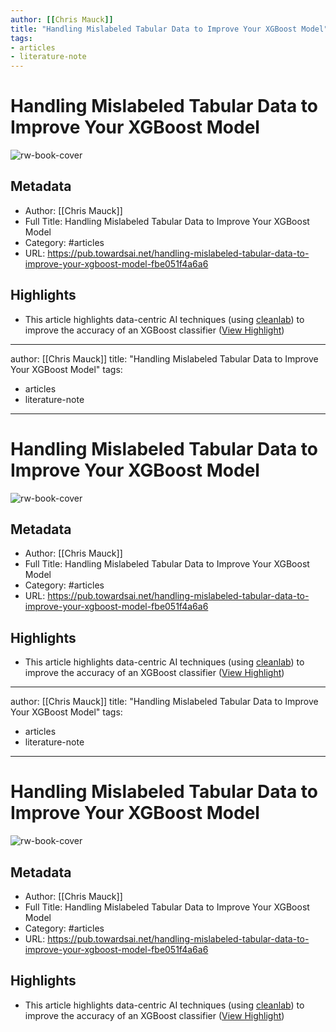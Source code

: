 ```yaml
---
author: [[Chris Mauck]]
title: "Handling Mislabeled Tabular Data to Improve Your XGBoost Model"
tags: 
- articles
- literature-note
---
```

# Handling Mislabeled Tabular Data to Improve Your XGBoost Model

![rw-book-cover](https://miro.medium.com/max/958/1*Cn1SgK6hlvOu8E-SbHqqjg.png)

## Metadata
- Author: [[Chris Mauck]]
- Full Title: Handling Mislabeled Tabular Data to Improve Your XGBoost Model
- Category: #articles
- URL: https://pub.towardsai.net/handling-mislabeled-tabular-data-to-improve-your-xgboost-model-fbe051f4a6a6

## Highlights
- This article highlights data-centric AI techniques (using [cleanlab](https://github.com/cleanlab/cleanlab)) to improve the accuracy of an XGBoost classifier ([View Highlight](https://read.readwise.io/read/01gqnkec6jd6mrvxxwb44cgtd9))
---
author: [[Chris Mauck]]
title: "Handling Mislabeled Tabular Data to Improve Your XGBoost Model"
tags: 
- articles
- literature-note
---
# Handling Mislabeled Tabular Data to Improve Your XGBoost Model

![rw-book-cover](https://miro.medium.com/max/958/1*Cn1SgK6hlvOu8E-SbHqqjg.png)

## Metadata
- Author: [[Chris Mauck]]
- Full Title: Handling Mislabeled Tabular Data to Improve Your XGBoost Model
- Category: #articles
- URL: https://pub.towardsai.net/handling-mislabeled-tabular-data-to-improve-your-xgboost-model-fbe051f4a6a6

## Highlights
- This article highlights data-centric AI techniques (using [cleanlab](https://github.com/cleanlab/cleanlab)) to improve the accuracy of an XGBoost classifier ([View Highlight](https://read.readwise.io/read/01gqnkec6jd6mrvxxwb44cgtd9))
---
author: [[Chris Mauck]]
title: "Handling Mislabeled Tabular Data to Improve Your XGBoost Model"
tags: 
- articles
- literature-note
---
# Handling Mislabeled Tabular Data to Improve Your XGBoost Model

![rw-book-cover](https://miro.medium.com/max/958/1*Cn1SgK6hlvOu8E-SbHqqjg.png)

## Metadata
- Author: [[Chris Mauck]]
- Full Title: Handling Mislabeled Tabular Data to Improve Your XGBoost Model
- Category: #articles
- URL: https://pub.towardsai.net/handling-mislabeled-tabular-data-to-improve-your-xgboost-model-fbe051f4a6a6

## Highlights
- This article highlights data-centric AI techniques (using [cleanlab](https://github.com/cleanlab/cleanlab)) to improve the accuracy of an XGBoost classifier ([View Highlight](https://read.readwise.io/read/01gqnkec6jd6mrvxxwb44cgtd9))
